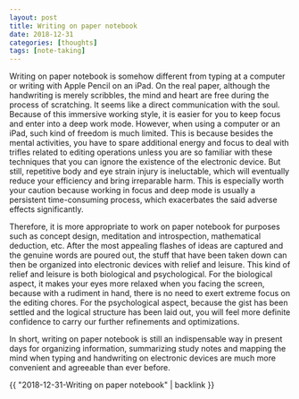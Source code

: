 ```yaml
---
layout: post
title: Writing on paper notebook
date: 2018-12-31
categories: [thoughts]
tags: [note-taking]
---
```


Writing on paper notebook is somehow different from typing at a computer or writing with Apple Pencil on an iPad. On the real paper, although the handwriting is merely scribbles, the mind and heart are free during the process of scratching. It seems like a direct communication with the soul. Because of this immersive working style, it is easier for you to keep focus and enter into a deep work mode. However, when using a computer or an iPad, such kind of freedom is much limited. This is because besides the mental activities, you have to spare additional energy and focus to deal with trifles related to editing operations unless you are so familiar with these techniques that you can ignore the existence of the electronic device. But still, repetitive body and eye strain injury is ineluctable, which will eventually reduce your efficiency and bring irreparable harm. This is especially worth your caution because working in focus and deep mode is usually a persistent time-consuming process, which exacerbates the said adverse effects significantly.

Therefore, it is more appropriate to work on paper notebook for purposes such as concept design, meditation and introspection, mathematical deduction, etc. After the most appealing flashes of ideas are captured and the genuine words are poured out, the stuff that have been taken down can then be organized into electronic devices with relief and leisure. This kind of relief and leisure is both biological and psychological. For the biological aspect, it makes your eyes more relaxed when you facing the screen, because with a rudiment in hand, there is no need to exert extreme focus on the editing chores. For the psychological aspect, because the gist has been settled and the logical structure has been laid out, you will feel more definite confidence to carry our further refinements and optimizations.

In short, writing on paper notebook is still an indispensable way in present days for organizing information, summarizing study notes and mapping the mind when typing and handwriting on electronic devices are much more convenient and agreeable than ever before.

{{ "2018-12-31-Writing on paper notebook" | backlink }}

